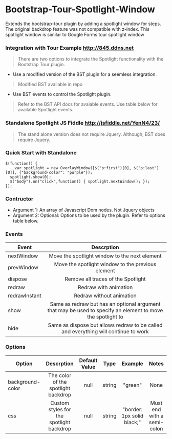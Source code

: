 # Bootstrap-Tour-Spotlight-Window
Extends the bootstrap-tour plugin by adding a spotlight window for steps. The original backdrop feature was not compatible with z-index. This spotlight window is similar to Google Forms tour spotlight window

### Integration with Tour Example http://845.ddns.net

> There are two options to integrate the Spotlight functionality with the Bootstrap Tour plugin.
* Use a modified version of the BST plugin for a seemless integration.
> Modified BST available in repo
* Use BST events to control the Spotlight plugin.
> Refer to the BST API docs for avaiable events. Use table below for available Spotlight events.

### Standalone Spotlight JS Fiddle http://jsfiddle.net/YenN4/23/

> The stand alone version does not require Jquery. Although, BST does require Jquery.

### Quick Start with Standalone 

```JS
$(function() {
	var spotlight = new OverlayWindow([$("p:first")[0], $("p:last")[0]], {"background-color": "purple"});
  spotlight.show(0);
  $("body").on("click",function() { spotlight.nextWindow(); });
});
```

### Contructor
* Argument 1: An array of Javascript Dom nodes. Not Jquery objects
* Argument 2: Optional: Options to be used by the plugin. Refer to options table below.

### Events
| Event        | Descrption     |
| ------------- |:-------------:|
| nextWindow      | Move the spotlight window to the next element |
| prevWindow      | Move the spotlight window to the previous element |
| dispose      | Remove all traces of the Spotlight |
| redraw      | Redraw with animation |
| redrawInstant      | Redraw without animation |
| show      | Same as redraw but has an optional argument that may be used to specify an element to move the spotlight to |
| hide      | Same as dispose but allows redraw to be called and everything will continue to work |

### Options
| Option        | Descrption     | Default Value     | Type     | Example     | Notes |
| ------------- |:-------------:|:-------------:|:-------------:|:-------------:|:-------------:|
| background-color      | The color of the spotlight backdrop | null | string | "green" | None
| css      | Custom styles for the spotlight backdrop | null | string | "border: 1px solid black;" | Must end with a semi-colon
